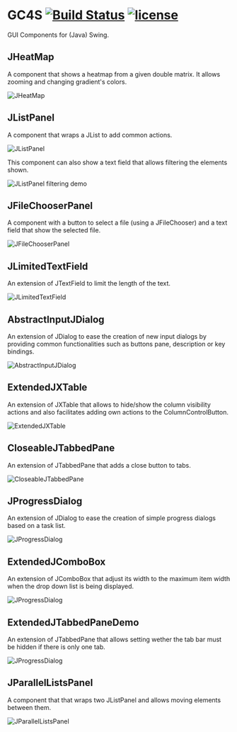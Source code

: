 GC4S [![Build Status](https://travis-ci.org/hlfernandez/GC4S.svg?branch=master)](https://travis-ci.org/hlfernandez/GC4S) [![license](https://img.shields.io/badge/LICENSE-GPLv3-blue.svg)]()
========================

GUI Components for (Java) Swing.

JHeatMap
------------
A component that shows a heatmap from a given double matrix. It allows zooming and changing gradient's colors.

![JHeatMap](https://raw.githubusercontent.com/hlfernandez/GC4S/master/screenshots/JHeatMap.gif)

JListPanel
------------
A component that wraps a JList to add common actions.

![JListPanel](https://raw.githubusercontent.com/hlfernandez/GC4S/master/screenshots/JListPanel.png)

This component can also show a text field that allows filtering the elements shown.

![JListPanel filtering demo](https://raw.githubusercontent.com/hlfernandez/GC4S/master/screenshots/JListPanel-FilterDemo.gif)

JFileChooserPanel
------------
A component with a button to select a file (using a JFileChooser) and a text field that show the selected file.

![JFileChooserPanel](https://raw.githubusercontent.com/hlfernandez/GC4S/master/screenshots/JFileChooserPanel.png)

JLimitedTextField
------------
An extension of JTextField to limit the length of the text.

![JLimitedTextField](https://raw.githubusercontent.com/hlfernandez/GC4S/master/screenshots/JLimitedTextField.png)

AbstractInputJDialog
------------
An extension of JDialog to ease the creation of new input dialogs by providing common functionalities such as buttons pane, description or key bindings.

![AbstractInputJDialog](https://raw.githubusercontent.com/hlfernandez/GC4S/master/screenshots/AbstractInputJDialog.png)

ExtendedJXTable
------------
An extension of JXTable that allows to hide/show the column visibility actions and also facilitates adding own actions to the ColumnControlButton.

![ExtendedJXTable](https://raw.githubusercontent.com/hlfernandez/GC4S/master/screenshots/ExtendedJXTable.png)

CloseableJTabbedPane
------------
An extension of JTabbedPane that adds a close button to tabs.

![CloseableJTabbedPane](https://raw.githubusercontent.com/hlfernandez/GC4S/master/screenshots/CloseableJTabbedPane.gif)

JProgressDialog
------------
An extension of JDialog to ease the creation of simple progress dialogs based on a task list.

![JProgressDialog](https://raw.githubusercontent.com/hlfernandez/GC4S/master/screenshots/JProgressDialog.gif)

ExtendedJComboBox
------------
An extension of JComboBox that adjust its width to the maximum item width when the drop down list is being displayed.

![JProgressDialog](https://raw.githubusercontent.com/hlfernandez/GC4S/master/screenshots/ExtendedJComboBox.png)

ExtendedJTabbedPaneDemo
------------
An extension of JTabbedPane that allows setting wether the tab bar must be hidden if there is only one tab.

![JProgressDialog](https://raw.githubusercontent.com/hlfernandez/GC4S/master/screenshots/ExtendedJTabbedPaneDemo.gif)

JParallelListsPanel
------------
A component that that wraps two JListPanel and allows moving elements between them.

![JParallelListsPanel](https://raw.githubusercontent.com/hlfernandez/GC4S/master/screenshots/JParallelLists.gif)